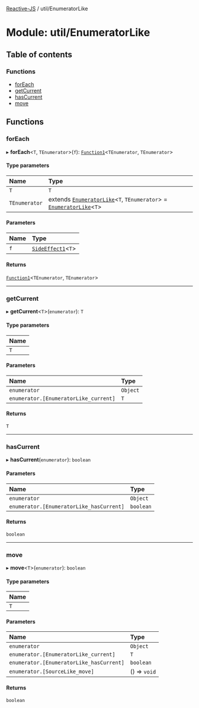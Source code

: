 [Reactive-JS](../README.md) / util/EnumeratorLike

# Module: util/EnumeratorLike

## Table of contents

### Functions

- [forEach](util_EnumeratorLike.md#foreach)
- [getCurrent](util_EnumeratorLike.md#getcurrent)
- [hasCurrent](util_EnumeratorLike.md#hascurrent)
- [move](util_EnumeratorLike.md#move)

## Functions

### forEach

▸ **forEach**<`T`, `TEnumerator`\>(`f`): [`Function1`](functions.md#function1)<`TEnumerator`, `TEnumerator`\>

#### Type parameters

| Name | Type |
| :------ | :------ |
| `T` | `T` |
| `TEnumerator` | extends [`EnumeratorLike`](../interfaces/util.EnumeratorLike.md)<`T`, `TEnumerator`\> = [`EnumeratorLike`](../interfaces/util.EnumeratorLike.md)<`T`\> |

#### Parameters

| Name | Type |
| :------ | :------ |
| `f` | [`SideEffect1`](functions.md#sideeffect1)<`T`\> |

#### Returns

[`Function1`](functions.md#function1)<`TEnumerator`, `TEnumerator`\>

___

### getCurrent

▸ **getCurrent**<`T`\>(`enumerator`): `T`

#### Type parameters

| Name |
| :------ |
| `T` |

#### Parameters

| Name | Type |
| :------ | :------ |
| `enumerator` | `Object` |
| `enumerator.[EnumeratorLike_current]` | `T` |

#### Returns

`T`

___

### hasCurrent

▸ **hasCurrent**(`enumerator`): `boolean`

#### Parameters

| Name | Type |
| :------ | :------ |
| `enumerator` | `Object` |
| `enumerator.[EnumeratorLike_hasCurrent]` | `boolean` |

#### Returns

`boolean`

___

### move

▸ **move**<`T`\>(`enumerator`): `boolean`

#### Type parameters

| Name |
| :------ |
| `T` |

#### Parameters

| Name | Type |
| :------ | :------ |
| `enumerator` | `Object` |
| `enumerator.[EnumeratorLike_current]` | `T` |
| `enumerator.[EnumeratorLike_hasCurrent]` | `boolean` |
| `enumerator.[SourceLike_move]` | () => `void` |

#### Returns

`boolean`
